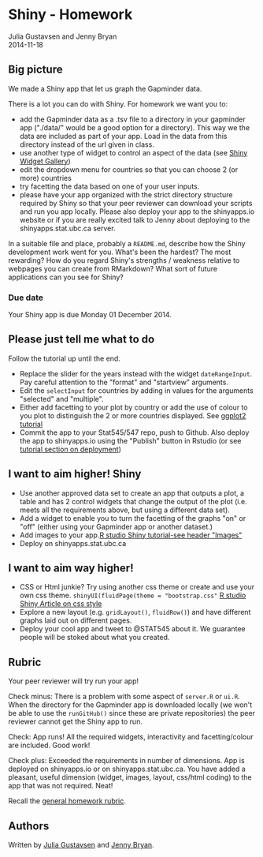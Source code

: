 # Shiny - Homework
Julia Gustavsen and Jenny Bryan  
2014-11-18  

## Big picture

We made a Shiny app that let us graph the Gapminder data. 

There is a lot you can do with Shiny. For homework we want you to:

* add the Gapminder data as a .tsv file to a directory in your gapminder app ("./data/" would be a good option for a directory). This way we the data are included as part of your app. Load in the data from this directory instead of the url given in class. 
* use another type of widget to control an aspect of the data (see [Shiny Widget Gallery](http://shiny.rstudio.com/gallery/widget-gallery.html))
* edit the dropdown menu for countries so that you can choose 2 (or more) countries
* try facetting the data based on one of your user inputs.
* please have your app organized with the strict directory structure required by Shiny so that your peer reviewer can download your scripts and run you app locally. Please also deploy your app to the shinyapps.io website or if you are really excited talk to Jenny about deploying to the shinyapps.stat.ubc.ca server.  

In a suitable file and place, probably a `README.md`, describe how the Shiny development work went for you. What's been the hardest? The most rewarding? How do you regard Shiny's strengths / weakness relative to webpages you can create from RMarkdown? What sort of future applications can you see for Shiny? 

### Due date

Your Shiny app is due Monday 01 December 2014.

## Please just tell me what to do

Follow the tutorial up until the end. 

* Replace the slider for the years instead with the widget `dateRangeInput`. Pay careful attention to the "format" and "startview" arguments. 
* Edit the `selectInput` for countries by adding in values for the arguments "selected" and "multiple".  
* Either add facetting to your plot by country or add the use of colour to you plot to distinguish the 2 or more countries displayed. See [ggplot2 tutorial](cm005_still-data-ggplot2-rmarkdown.html)
* Commit the app to your Stat545/547 repo, push to Github.  Also deploy the app to shinyapps.io using the "Publish" button in Rstudio (or see [tutorial section on deployment](shiny02_activity.html#deployment))

## I want to aim higher! Shiny

* Use another approved data set to create an app that outputs a plot, a table and has 2 control widgets that change the output of the plot (i.e. meets all the requirements above, but using a different data set). 
* Add a widget to enable you to turn the facetting of the graphs "on" or "off" (either using your Gapminder app or another dataset.)
* Add images to your app.[R studio Shiny tutorial-see header "Images"](http://shiny.rstudio.com/tutorial/lesson2/)
* Deploy on shinyapps.stat.ubc.ca

## I want to aim way higher!  

* CSS or Html junkie? Try using another css theme or create and use your own css theme. `shinyUI(fluidPage(theme = "bootstrap.css"` [R studio Shiny Article on css style](http://shiny.rstudio.com/articles/css.html)
* Explore a new layout (e.g. `gridLayout()`, `fluidRow()`) and have different graphs laid out on different pages.
* Deploy your cool app and tweet to @STAT545 about it. We guarantee people will be stoked about what you created. 


## Rubric

Your peer reviewer will try run your app! 

Check minus: There is a problem with some aspect of `server.R` or `ui.R`. When the directory for the Gapminder app is downloaded locally (we won't be able to use the `runGitHub()` since these are private repositories) the peer reviewer cannot get the Shiny app to run. 

Check: App runs! All the required widgets, interactivity and facetting/colour are included. Good work!

Check plus: Exceeded the requirements in number of dimensions. App is deployed on shinyapps.io or on shinyapps.stat.ubc.ca. You have added a pleasant, useful dimension (widget, images, layout, css/html coding) to the app that was not required. Neat! 

Recall the [general homework rubric](http://stat545-ubc.github.io/peer-review01_marking-rubric.html).

## Authors

Written by [Julia Gustavsen][] and [Jenny Bryan][].

[Julia Gustavsen]: http://twitter.com/JuliaGustavsen
[Jenny Bryan]: http://www.stat.ubc.ca/~jenny/
